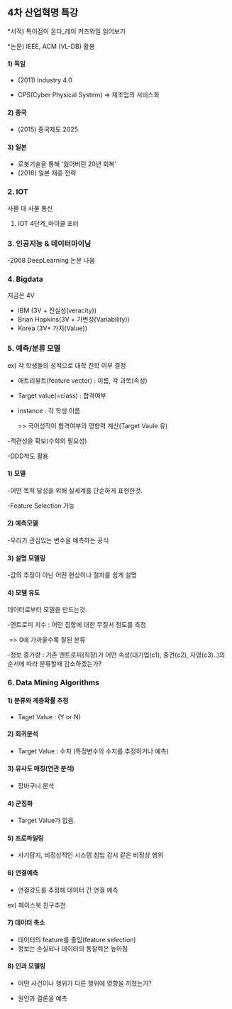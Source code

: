 ## 4차 산업혁명 특강

*서적) 특이점이 온다_레이 커즈와일 읽어보기

*논문) IEEE, ACM (VL-DB) 활용

#### 1) 독일

* (2011) Industry 4.0

* CPS(Cyber Physical System)  => 제조업의 서비스화	

#### 2)  중국

* (2015) 중국제도 2025

#### 3) 일본

* 로봇기술을 통해 '잃어버린 20년 회복'
* (2016) 일본 재흥 전략



### 2. IOT

사물 대 사물 통신

1) IOT 4단계_마이클 포터



### 3. 인공지능 & 데이터마이닝

-2008 DeepLearning 논문 나옴



### 4. Bigdata

지금은 4V

* IBM (3V + 진실성(veracity))
* Brian Hopkins(3V + 가변성(Variability))
* Korea (3V+ 가치(Value))

### 5. 예측/분류 모델

ex) 각 학생들의 성적으로 대학 진학 여부 결정

* 애트리뷰트(feature vector) : 이름, 각 과목(속성)

* Target value(=class) : 합격여부

* instance : 각 학생 이름 

  => 국어성적이 합격여부의 영향력 계산(Target Vaule 유)

-객관성을 확보(수학의 필요성)

-DDD척도 활용

#### 1) 모델

-어떤 목적 달성을 위해 실세계를 단순하게 표현한것.

-Feature Selection 가능

#### 2) 예측모델

-우리가 관심있는 변수을 예측하는 공식

#### 3) 설명 모델링

-값의 추정이 아닌 어떤 현상이나 절차를 쉽게 설명

#### 4) 모델 유도

데이터로부터 모델을 만드는것.

-엔트로피 지수 : 어떤 집합에 대한 무질서 정도를 측정

​                             => 0에 가까울수록 잘된 분류

-정보 증가량 : 기존 엔트로피(직장)가 어떤 속성(대기업(c1), 중견(c2), 자영(c3)..)의 순서에 따라 분류할때 감소하겠는가?













### 6. Data Mining Algorithms

#### 1) 분류와 계층확률 추정

* Taget Value :  (Y or N)

#### 2) 회귀분석

* Target Value : 수치 (특정변수의 수치를 추정하거나 예측)

#### 3) 유사도 매칭(연관 분석)

* 장바구니 분석

#### 4) 군집화

* Target Value가 없음.

#### 5) 프로파일링

* 사기탐지, 비정상적인 시스템  침입 감시 같은 비정상 행위

#### 6) 연결예측

* 연결강도를 추정해 데이터 간 연결 예측

ex) 페이스북 친구추천

#### 7) 데이터 축소

* 데이터의 feature를 줄임(feature selection)
* 정보는 손실되나 데이터의 통찰력은 높아짐

#### 8) 인과 모델링

* 어떤 사건이나 행위가 다른 행위에 영향을 끼쳤는가?

* 원인과 결론을 예측

  





















​	

